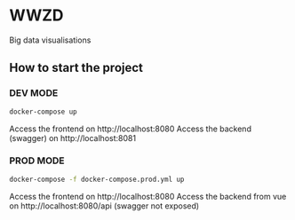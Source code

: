 # WWZD

Big data visualisations

## How to start the project

### DEV MODE

```bash
docker-compose up
```

Access the frontend on http://localhost:8080
Access the backend (swagger) on http://localhost:8081

### PROD MODE

```bash
docker-compose -f docker-compose.prod.yml up
```

Access the frontend on http://localhost:8080
Access the backend from vue on http://localhost:8080/api (swagger not exposed)
